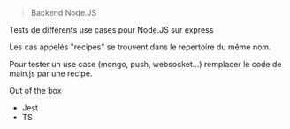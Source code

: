 > Backend Node.JS

Tests de différents use cases pour Node.JS sur express

Les cas appelés "recipes" se trouvent dans le repertoire du même nom.

Pour tester un use case (mongo, push, websocket...) remplacer le code de main.js par une recipe.

Out of the box

- Jest
- TS
